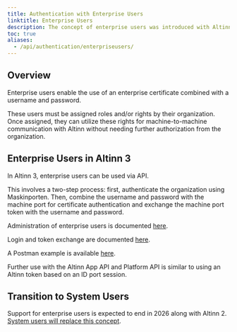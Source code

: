 ```yaml
---
title: Authentication with Enterprise Users
linktitle: Enterprise Users
description: The concept of enterprise users was introduced with Altinn 2.
toc: true
aliases:
  - /api/authentication/enterpriseusers/
---
```


## Overview

Enterprise users enable the use of an enterprise certificate combined with a username and password.

These users must be assigned roles and/or rights by their organization. Once assigned, they can utilize these rights for machine-to-machine communication with Altinn without needing further authorization from the organization.

## Enterprise Users in Altinn 3

In Altinn 3, enterprise users can be used via API.

This involves a two-step process: first, authenticate the organization using Maskinporten. Then, combine the username and password with the machine port for certificate authentication and exchange the machine port token with the username and password.

Administration of enterprise users is documented [here](https://altinn.github.io/docs/api/rest/kom-i-gang/virksomhetsbrukere/).

Login and token exchange are documented [here](https://altinn.github.io/docs/api/rest/kom-i-gang/virksomhet/#autentisering-med-virksomhetsbruker-og-maskinporten).

A Postman example is available [here](https://github.com/Altinn/altinn-studio/blob/master/src/test/Postman/collections/Organization.postman_collection.json).

Further use with the Altinn App API and Platform API is similar to using an Altinn token based on an ID port session.

## Transition to System Users

Support for enterprise users is expected to end in 2026 along with Altinn 2. [System users will replace this concept](../systemuser/).
